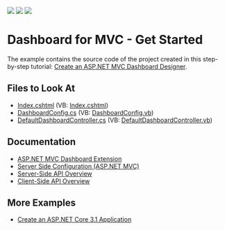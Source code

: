 <!-- default badges list -->
![](https://img.shields.io/endpoint?url=https://codecentral.devexpress.com/api/v1/VersionRange/128579217/21.2.1%2B)
[![](https://img.shields.io/badge/Open_in_DevExpress_Support_Center-FF7200?style=flat-square&logo=DevExpress&logoColor=white)](https://supportcenter.devexpress.com/ticket/details/T543048)
[![](https://img.shields.io/badge/📖_How_to_use_DevExpress_Examples-e9f6fc?style=flat-square)](https://docs.devexpress.com/GeneralInformation/403183)
<!-- default badges end -->
# Dashboard for MVC - Get Started

The example contains the source code of the project created in this step-by-step tutorial: [Create an ASP.NET MVC Dashboard Designer](https://docs.devexpress.com/Dashboard/116313/get-started/build-web-dashboard-applications/create-an-aspnet-mvc-dashboard-application).

<!-- default file list -->
## Files to Look At

* [Index.cshtml](./CS/MvcDashboardApp/Views/Home/Index.cshtml) (VB: [Index.cshtml](./VB/MvcDashboardApp/Views/Home/Index.vbhtml))
* [DashboardConfig.cs](./CS/MvcDashboardApp/App_Start/DashboardConfig.cs) (VB: [DashboardConfig.vb](./VB/MvcDashboardApp/App_Start/DashboardConfig.vb))
* [DefaultDashboardController.cs](./CS/MvcDashboardApp/Controllers/DefaultDashboardController.cs) (VB: [DefaultDashboardController.vb](./VB/MvcDashboardApp/Controllers/DefaultDashboardController.vb))
<!-- default file list end -->
## Documentation

- [ASP.NET MVC Dashboard Extension](https://docs.devexpress.com/Dashboard/16977/web-dashboard/aspnet-mvc-dashboard-extension)
- [Server Side Configuration (ASP.NET MVC)](https://docs.devexpress.com/Dashboard/119166/web-dashboard/dashboard-backend/server-side-configuration-aspnet-mvc)
- [Server-Side API Overview](https://docs.devexpress.com/Dashboard/16978/web-dashboard/aspnet-mvc-dashboard-extension/server-side-api-overview)
- [Client-Side API Overview](https://docs.devexpress.com/Dashboard/16796/web-dashboard/aspnet-mvc-dashboard-extension/client-side-api-overview)

## More Examples

- [Create an ASP.NET Core 3.1 Application](https://github.com/DevExpress-Examples/web-dashboard-asp-net-core-3)
